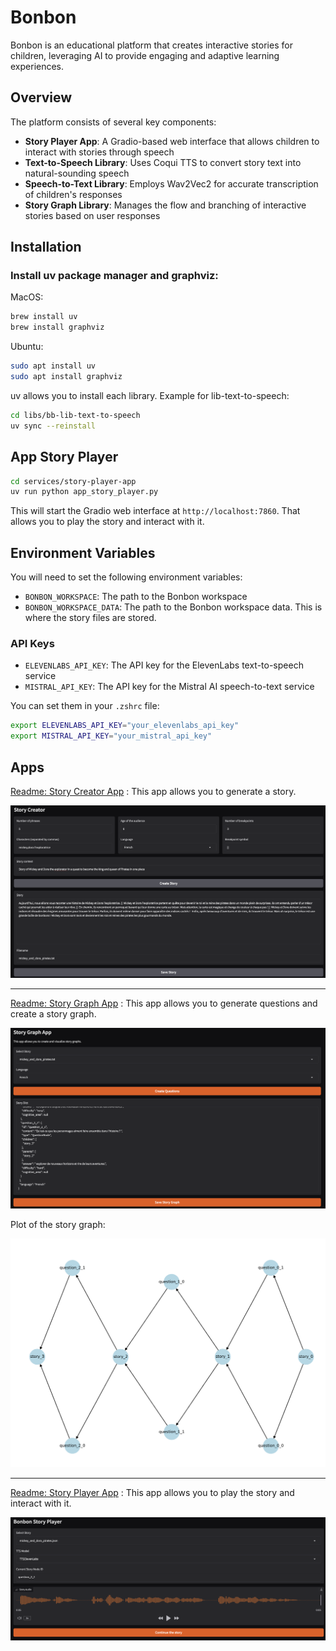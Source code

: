 # Bonbon

Bonbon is an educational platform that creates interactive stories for children, leveraging AI to provide engaging and adaptive learning experiences.

## Overview

The platform consists of several key components:

- **Story Player App**: A Gradio-based web interface that allows children to interact with stories through speech
- **Text-to-Speech Library**: Uses Coqui TTS to convert story text into natural-sounding speech
- **Speech-to-Text Library**: Employs Wav2Vec2 for accurate transcription of children's responses
- **Story Graph Library**: Manages the flow and branching of interactive stories based on user responses

## Installation
### Install uv package manager and graphviz:

MacOS:
```bash
brew install uv
brew install graphviz
```

Ubuntu:
```bash
sudo apt install uv
sudo apt install graphviz
```

uv allows you to install each library. Example for lib-text-to-speech:
```bash
cd libs/bb-lib-text-to-speech
uv sync --reinstall
```


## App Story Player

```bash
cd services/story-player-app
uv run python app_story_player.py
```

This will start the Gradio web interface at `http://localhost:7860`. That allows you to play the story and interact with it.

## Environment Variables
You will need to set the following environment variables:
- `BONBON_WORKSPACE`: The path to the Bonbon workspace
- `BONBON_WORKSPACE_DATA`: The path to the Bonbon workspace data. This is where the story files are stored.

### API Keys

- `ELEVENLABS_API_KEY`: The API key for the ElevenLabs text-to-speech service
- `MISTRAL_API_KEY`: The API key for the Mistral AI speech-to-text service

You can set them in your `.zshrc` file:
```bash
export ELEVENLABS_API_KEY="your_elevenlabs_api_key"
export MISTRAL_API_KEY="your_mistral_api_key"
```

## Apps
[Readme: Story Creator App](services/story-creator-app/README.md) : This app allows you to generate a story.

![Story Creator App](images/story_creator.png)

--- 
[Readme: Story Graph App](services/story-graph-app/README.md) : This app allows you to generate questions and create a story graph.

![Story Graph App](images/story_graph.png)

Plot of the story graph:

![Story Graph Plot](images/story_graph_plot.png)

---
[Readme: Story Player App](services/story-player-app/README.md) : This app allows you to play the story and interact with it.

![Story Player App](images/story_player.png)



